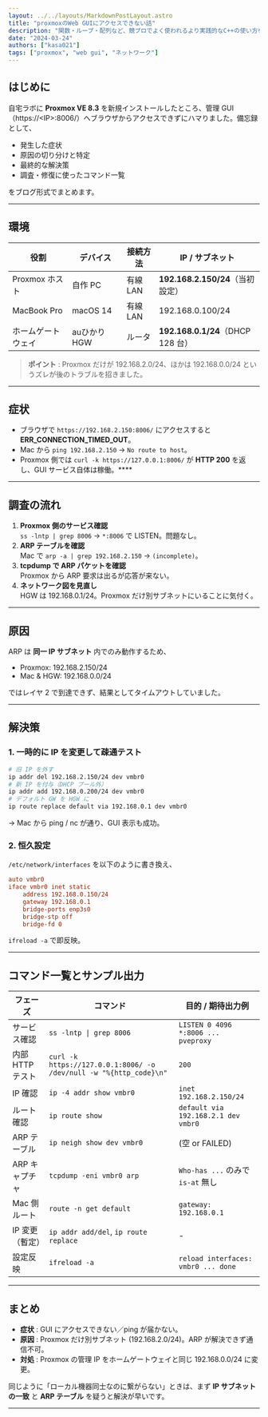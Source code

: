 ```yaml
---
layout: ../../layouts/MarkdownPostLayout.astro
title: "proxmoxのWeb GUIにアクセスできない話"
description: "関数・ループ・配列など、競プロでよく使われるより実践的なC++の使い方を紹介します。"
date: "2024-03-24"
authors: ["kasa021"]
tags: ["proxmox", "web gui", "ネットワーク"]
---
```


## はじめに
自宅ラボに **Proxmox VE 8.3** を新規インストールしたところ、管理 GUI（https://\<IP\>:8006/）へブラウザからアクセスできずにハマりました。備忘録として、

* 発生した症状
* 原因の切り分けと特定
* 最終的な解決策
* 調査・修復に使ったコマンド一覧

をブログ形式でまとめます。

---

## 環境
| 役割 | デバイス | 接続方法 | IP / サブネット |
|------|----------|----------|-----------------|
| Proxmox ホスト | 自作 PC | 有線 LAN | **192.168.2.150/24**（当初設定） |
| MacBook Pro | macOS 14 | 有線 LAN | 192.168.0.100/24 |
| ホームゲートウェイ | auひかり HGW | ルータ | **192.168.0.1/24**（DHCP 128 台） |

> **ポイント** : Proxmox だけが 192.168.2.0/24、ほかは 192.168.0.0/24 というズレが後のトラブルを招きました。

---

## 症状
* ブラウザで `https://192.168.2.150:8006/` にアクセスすると **ERR_CONNECTION_TIMED_OUT**。
* Mac から `ping 192.168.2.150` → `No route to host`。
* Proxmox 側では `curl -k https://127.0.0.1:8006/` が **HTTP 200** を返し、GUI サービス自体は稼働。****

---

## 調査の流れ
1. **Proxmox 側のサービス確認**  
   `ss -lntp | grep 8006` → `*:8006` で LISTEN。問題なし。
2. **ARP テーブルを確認**  
   Mac で `arp -a | grep 192.168.2.150` → `(incomplete)`。
3. **tcpdump で ARP パケットを確認**  
   Proxmox から ARP 要求は出るが応答が来ない。
4. **ネットワーク図を見直し**  
   HGW は 192.168.0.1/24。Proxmox だけ別サブネットにいることに気付く。

---

## 原因
ARP は **同一 IP サブネット** 内でのみ動作するため、

* Proxmox: 192.168.2.150/24
* Mac & HGW: 192.168.0.0/24

ではレイヤ 2 で到達できず、結果としてタイムアウトしていました。

---

## 解決策
### 1. 一時的に IP を変更して疎通テスト
```bash
# 旧 IP を外す
ip addr del 192.168.2.150/24 dev vmbr0
# 新 IP を付与（DHCP プール外）
ip addr add 192.168.0.200/24 dev vmbr0
# デフォルト GW を HGW に
ip route replace default via 192.168.0.1 dev vmbr0
```
→ Mac から ping / nc が通り、GUI 表示も成功。

### 2. 恒久設定
`/etc/network/interfaces` を以下のように書き換え、
```ini
auto vmbr0
iface vmbr0 inet static
    address 192.168.0.150/24
    gateway 192.168.0.1
    bridge-ports enp3s0
    bridge-stp off
    bridge-fd 0
```
`ifreload -a` で即反映。

---

## コマンド一覧とサンプル出力
| フェーズ | コマンド | 目的 / 期待出力例 |
|-----------|----------|-------------------|
| サービス確認 | `ss -lntp \| grep 8006` | `LISTEN 0 4096 *:8006 ... pveproxy` |
| 内部 HTTP テスト | `curl -k https://127.0.0.1:8006/ -o /dev/null -w "%{http_code}\n"` | `200` |
| IP 確認 | `ip -4 addr show vmbr0` | `inet 192.168.2.150/24` |
| ルート確認 | `ip route show` | `default via 192.168.2.1 dev vmbr0` |
| ARP テーブル | `ip neigh show dev vmbr0` | (空 or FAILED) |
| ARP キャプチャ | `tcpdump -eni vmbr0 arp` | `Who-has ...` のみで `is-at` 無し |
| Mac 側ルート | `route -n get default` | `gateway: 192.168.0.1` |
| IP 変更（暫定） | `ip addr add/del`, `ip route replace` | - |
| 設定反映 | `ifreload -a` | `reload interfaces: vmbr0 ... done` |

---

## まとめ
* **症状** : GUI にアクセスできない／ping が届かない。
* **原因** : Proxmox だけ別サブネット (192.168.2.0/24)。ARP が解決できず通信不可。
* **対処** : Proxmox の管理 IP をホームゲートウェイと同じ 192.168.0.0/24 に変更。

同じように「ローカル機器同士なのに繋がらない」ときは、まず **IP サブネットの一致** と **ARP テーブル** を疑うと解決が早いです。

---

